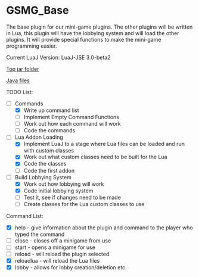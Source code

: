 GSMG_Base
=========

The base plugin for our mini-game plugins. The other plugins will be written in Lua, this plugin will have the lobbying system and will load the other plugins. It will provide special functions to make the mini-game programming easier.

Current LuaJ Version: LuaJ-JSE 3.0-beta2

[Top jar folder](/src/main/java)

[Java files](/src/main/java/gsmg/plugin/gsmg_base)

TODO List:

- [ ] Commands
  - [x] Write up command list
  - [ ] Implement Empty Command Functions
  - [ ] Work out how each command will work
  - [ ] Code the commands
- [ ] Lua Addon Loading
  - [x] Implement LuaJ to a stage where Lua files can be loaded and run with custom classes
  - [x] Work out what custom classes need to be built for the Lua
  - [x] Code the classes
  - [ ] Code the first addon
- [ ] Build Lobbying System
  - [x] Work out how lobbying will work
  - [x] Code initial lobbying system
  - [ ] Test it, see if changes need to be made
  - [ ] Create classes for the Lua custom classes to use

Command List:

- [x] help - give information about the plugin and command to the player who typed the command
- [ ] close - closes off a minigame from use
- [ ] start - opens a minigame for use
- [ ] reload - will reload the plugin selected
- [x] reloadlua - will reload the Lua files
- [x] lobby - allows for lobby creation/deletion etc.
